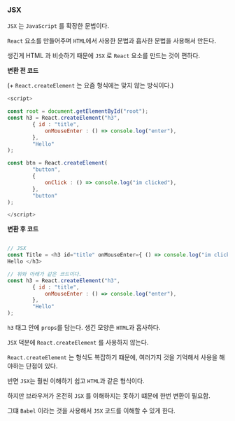 ### JSX

`JSX` 는 `JavaScript` 를 확장한 문법이다.

`React` 요소를 만들어주며 `HTML`에서 사용한 문법과 흡사한 문법을 사용해서 만든다.

생긴게 HTML 과 비슷하기 때문에 `JSX` 로 `React` 요소를 만드는 것이 편하다.

**변환 전 코드**

(+ `React.createElement` 는 요즘 형식에는 맞지 않는 방식이다.)

```javascript
<script>

const root = document.getElementById("root");
const h3 = React.createElement("h3",
		{ id : "title",
			onMouseEnter : () => console.log("enter"),
		},
		"Hello"
);

const btn = React.createElement(
		"button",
		{
			onClick : () => console.log("im clicked"),
		},
		"button"
);

</script>
```

**변환 후 코드**

```javascript

// JSX
const Title = <h3 id="title" onMouseEnter={ () => console.log("im clicked")}> 
Hello </h3>

// 위와 아래가 같은 코드이다.
const h3 = React.createElement("h3",
		{ id : "title",
			onMouseEnter : () => console.log("enter"),
		},
		"Hello"
);
```



`h3` 태그 안에 `props`를 담는다. 생긴 모양은 `HTML`과 흡사하다.

`JSX` 덕분에 `React.createElement` 를 사용하지 않는다.

`React.createElement` 는 형식도 복잡하기 떄문에, 여러가지 것을 기억해서 사용을 해야하는 단점이 있다.


반면 `JSX`는 훨씬 이해하기 쉽고 `HTML`과 같은 형식이다.

하지만 브라우저가 온전히 `JSX` 를 이해하지는 못하기 떄문에 한번 변환이 필요함.

그떄 `Babel` 이라는 것을 사용해서 `JSX` 코드를 이해할 수 있게 한다.

